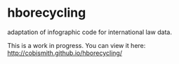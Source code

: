 # hborecycling
adaptation of infographic code for international law data.

This is a work in progress. You can view it here: http://cobismith.github.io/hborecycling/
